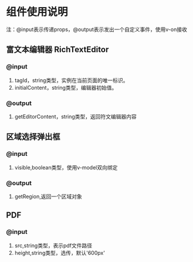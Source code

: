 # 组件使用说明
注：@input表示传递props，@output表示发出一个自定义事件，使用v-on接收

## 富文本编辑器 RichTextEditor
### @input
1. tagId，string类型，实例在当前页面的唯一标识。
2. initialContent，string类型，编辑器初始值。
### @output
1. getEditorContent，string类型，返回符文编辑器内容

## 区域选择弹出框
### @input
1. visible,boolean类型，使用v-model双向绑定
### @output
1. getRegion,返回一个区域对象

## PDF
### @input
1. src,string类型，表示pdf文件路径
2. height,string类型，选传，默认'600px'